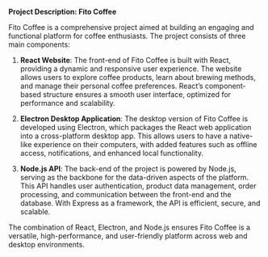 **Project Description: Fito Coffee**

Fito Coffee is a comprehensive project aimed at building an engaging and functional platform for coffee enthusiasts. The project consists of three main components:

1. **React Website**: The front-end of Fito Coffee is built with React, providing a dynamic and responsive user experience. The website allows users to explore coffee products, learn about brewing methods, and manage their personal coffee preferences. React’s component-based structure ensures a smooth user interface, optimized for performance and scalability.

2. **Electron Desktop Application**: The desktop version of Fito Coffee is developed using Electron, which packages the React web application into a cross-platform desktop app. This allows users to have a native-like experience on their computers, with added features such as offline access, notifications, and enhanced local functionality.

3. **Node.js API**: The back-end of the project is powered by Node.js, serving as the backbone for the data-driven aspects of the platform. This API handles user authentication, product data management, order processing, and communication between the front-end and the database. With Express as a framework, the API is efficient, secure, and scalable.

The combination of React, Electron, and Node.js ensures Fito Coffee is a versatile, high-performance, and user-friendly platform across web and desktop environments.